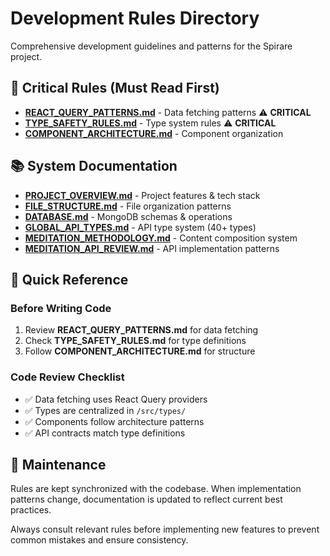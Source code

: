 # Development Rules Directory

Comprehensive development guidelines and patterns for the Spirare project.

## 🚨 Critical Rules (Must Read First)

- **[REACT_QUERY_PATTERNS.md](./REACT_QUERY_PATTERNS.md)** - Data fetching patterns ⚠️ **CRITICAL**
- **[TYPE_SAFETY_RULES.md](./TYPE_SAFETY_RULES.md)** - Type system rules ⚠️ **CRITICAL**
- **[COMPONENT_ARCHITECTURE.md](./COMPONENT_ARCHITECTURE.md)** - Component organization

## 📚 System Documentation

- **[PROJECT_OVERVIEW.md](./PROJECT_OVERVIEW.md)** - Project features & tech stack
- **[FILE_STRUCTURE.md](./FILE_STRUCTURE.md)** - File organization patterns
- **[DATABASE.md](./DATABASE.md)** - MongoDB schemas & operations
- **[GLOBAL_API_TYPES.md](./GLOBAL_API_TYPES.md)** - API type system (40+ types)
- **[MEDITATION_METHODOLOGY.md](./MEDITATION_METHODOLOGY.md)** - Content composition system
- **[MEDITATION_API_REVIEW.md](./MEDITATION_API_REVIEW.md)** - API implementation patterns

## 🎯 Quick Reference

### Before Writing Code
1. Review **REACT_QUERY_PATTERNS.md** for data fetching
2. Check **TYPE_SAFETY_RULES.md** for type definitions  
3. Follow **COMPONENT_ARCHITECTURE.md** for structure

### Code Review Checklist
- ✅ Data fetching uses React Query providers
- ✅ Types are centralized in `/src/types/`
- ✅ Components follow architecture patterns
- ✅ API contracts match type definitions

## 🔄 Maintenance

Rules are kept synchronized with the codebase. When implementation patterns change, documentation is updated to reflect current best practices.

Always consult relevant rules before implementing new features to prevent common mistakes and ensure consistency.